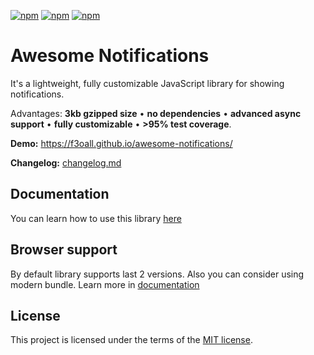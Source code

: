 [![npm](https://img.shields.io/npm/v/awesome-notifications.svg?style=for-the-badge)](https://www.npmjs.com/package/awesome-notifications)
[![npm](https://img.shields.io/npm/dm/awesome-notifications.svg?style=for-the-badge)](https://www.npmjs.com/package/awesome-notifications)
[![npm](https://img.shields.io/npm/l/awesome-notifications.svg?style=for-the-badge)](LICENSE)

# Awesome Notifications

It's a lightweight, fully customizable JavaScript library for showing notifications.

Advantages: **3kb gzipped size** &bull; **no dependencies**  &bull; **advanced async support**  &bull; **fully customizable**  &bull; **>95% test coverage**.

**Demo:** https://f3oall.github.io/awesome-notifications/

**Changelog:** [changelog.md](changelog.md)

## Documentation

You can learn how to use this library [here](https://f3oall.github.io/awesome-notifications/docs)

## Browser support

By default library supports last 2 versions. Also you can consider using modern bundle. Learn more in [documentation](https://f3oall.github.io/awesome-notifications/docs/meta/browser-compatibility)

## License

This project is licensed under the terms of the [MIT license](LICENSE).
